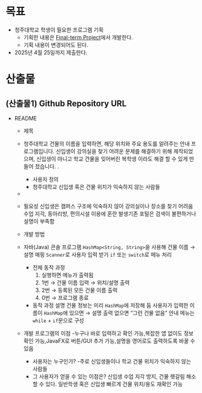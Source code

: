 # 목표

- 청주대학교 학생이 필요한 프로그램 기획
	- 기획한 내용은 [Final-term Project](Final-term%20Project.md)에서 개발한다.
	- 기획 내용이 변경되어도 된다.
- 2025년 4월 25일까지 제출한다.

# 산출물

## (산출물1) Github Repository URL

- README
	- 제목
	- 청주대학교 건물의 이름을 입력하면, 해당 위치와 주요 용도를 알려주는 안내 프로그램입니다. 신입생이 강의실을 찾기 어려운 문제를 해결하기 위해 제작되었으며, 신입생이 아니고 학교 건물을 잊어버린 복학생 이라도 해결 할 수 있게 만들어 졌습니다.
		.
		- 사용자 정의
		- 청주대학교 신입생 혹은 건물 위치가 익숙하지 않는 사람들
	-
	- 필요성
		신입생은 캠퍼스 구조에 익숙하지 않아 강의실이나 장소를 찾기 어려움수업 지각, 동아리방, 편의시설 이용에 혼란 발생기존 포털은 검색이 불편하거나 설명이 부족함
	- 개발 방법
	- 자바(Java) 콘솔 프로그램  `HashMap<String, String>`을 사용해 건물 이름 → 설명 매핑  `Scanner`로 사용자 입력 받기  `if` 또는 `switch`로 메뉴 처리

		- 전체 동작 과정
			1. 실행하면 메뉴가 출력됨  
			2. 1번 → 건물 이름 입력 → 위치/설명 출력  
			3. 2번 → 등록된 모든 건물 이름 출력  
			4. 0번 → 프로그램 종료
		- 동작 과정 설명
		건물 정보는 미리 `HashMap`에 저장해 둠  사용자가 입력한 이름이 `HashMap`에 있으면 → 설명 출력  없으면 “그런 건물 없음” 안내  메뉴는 `while` + `if`문으로 구성

	- 개발 프로그램의 이점
	-누구나 바로 입력하고 확인 가능,복잡한 앱 없이도 정보 확인 가능,JavaFX로 버튼/GUI 추가 가능,설명을 영어로도 출력하도록 바꿀 수 있음
		- 사용자는 누구인가?
			-주로 신입생들이나 학교 건물 위치가 익숙하지 않는 사람들
		- 그 사용자가 얻을 수 있는 이점은?
		  신입생  수업 지각 방지, 건물 헷갈림 해소 할 수 있다.
		   일반학생 혹은 신입생 빠르게 건물 위치/용도 재확인 가능
	

